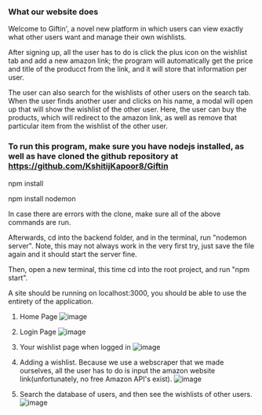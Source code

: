 ### What our website does

Welcome to Giftin', a novel new platform in which users can view exactly what other users want and manage their own wishlists.

After signing up, all the user has to do is click the plus icon on the wishlist tab and add a new amazon link; the program will automatically get the price and title of the producct from the link, and it will store that information per user. 

The user can also search for the wishlists of other users on the search tab. When the user finds another user and clicks on his name, a modal will open up that will show the wishlist of the other user. Here, the user can buy the products, which will redirect to the amazon link, as well as remove that particular item from the wishlist of the other user.


### To run this program, make sure you have nodejs installed, as well as have cloned the github repository at https://github.com/KshitijKapoor8/Giftin

npm install

npm install nodemon

In case there are errors with the clone, make sure all of the above commands are run.

Afterwards, cd into the backend folder, and in the terminal, run "nodemon server". Note, this may not always work in the very first try, just save the file again and it should start the server fine.

Then, open a new terminal, this time cd into the root project, and run "npm start".

A site should be running on localhost:3000, you should be able to use the entirety of the application.

1. Home Page
![image](https://user-images.githubusercontent.com/51217487/103327607-dc444980-4a1a-11eb-863c-5bd4255e7e88.png)

2. Login Page
![image](https://user-images.githubusercontent.com/51217487/103327624-efefb000-4a1a-11eb-902a-8eb5a6a035c6.png)

3. Your wishlist page when logged in
![image](https://user-images.githubusercontent.com/51217487/103327655-10b80580-4a1b-11eb-9ffc-0ca8f38bf0ce.png)

4. Adding a wishlist. Because we use a webscraper that we made ourselves, all the user has to do is input the amazon website link(unfortunately, no free Amazon API's exist).
![image](https://user-images.githubusercontent.com/51217487/103327667-24fc0280-4a1b-11eb-89c4-e397942c3cd0.png)

5. Search the database of users, and then see the wishlists of other users.
![image](https://user-images.githubusercontent.com/51217487/103327713-4e1c9300-4a1b-11eb-911c-18bd553b9185.png)
